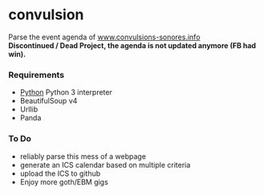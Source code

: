 # convulsion
Parse the event agenda of www.convulsions-sonores.info   
**Discontinued / Dead Project, the agenda is not updated anymore (FB had win).**

### Requirements
* [Python](http://en.wikipedia.org/wiki/Python_(programming_language)) Python 3 interpreter
* BeautifulSoup v4
* Urllib
* Panda

### To Do
* reliably parse this mess of a webpage
* generate an ICS calendar based on multiple criteria
* upload the ICS to github 
* Enjoy more goth/EBM gigs
